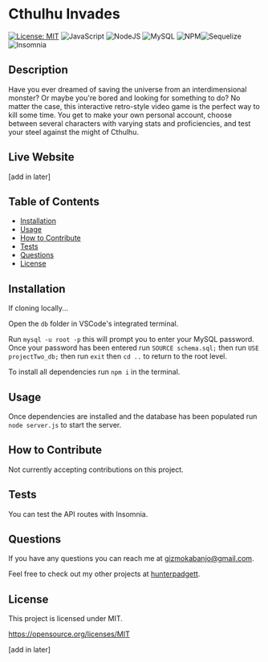 # Cthulhu Invades #

[![License: MIT](https://img.shields.io/badge/License-MIT-yellow.svg)](https://opensource.org/licenses/MIT) ![JavaScript](https://img.shields.io/badge/javascript-%23323330.svg?style=for-the-badge&logo=javascript&logoColor=%23F7DF1E) ![NodeJS](https://img.shields.io/badge/node.js-6DA55F?style=for-the-badge&logo=node.js&logoColor=white) ![MySQL](https://img.shields.io/badge/mysql-%2300f.svg?style=for-the-badge&logo=mysql&logoColor=white) ![NPM](https://img.shields.io/badge/NPM-%23000000.svg?style=for-the-badge&logo=npm&logoColor=white)![Sequelize](https://img.shields.io/badge/Sequelize-52B0E7?style=for-the-badge&logo=Sequelize&logoColor=white)![Insomnia](https://img.shields.io/badge/Insomnia-black?style=for-the-badge&logo=insomnia&logoColor=5849BE)

## Description ##

Have you ever dreamed of saving the universe from an interdimensional monster? Or maybe you're bored and looking for something to do?  No matter the case, this interactive retro-style video game 
is the perfect way to kill some time.  You get to make your own personal account, choose between several characters with varying stats and proficiencies, and test your steel against the might of Cthulhu.

## Live Website

[add in later]

## Table of Contents

  - [Installation](#installation)
  - [Usage](#usage)
  - [How to Contribute](#how_to_contribute)
  - [Tests](#tests)
  - [Questions](#questions)
  - [License](#license)
  
  ## Installation

  If cloning locally...
  
  Open the ```db``` folder in VSCode's integrated terminal.

  Run ```mysql -u root -p``` this will prompt you to enter your MySQL password. Once your password has been entered run ```SOURCE schema.sql;``` then run ```USE projectTwo_db;``` then run ```exit``` then ```cd ..``` to return to the root level.

  To install all dependencies run ```npm i``` in the terminal.

  ## Usage

  Once dependencies are installed and the database has been populated run ```node server.js``` to start the server.

  ## How to Contribute

  Not currently accepting contributions on this project.

  ## Tests

  You can test the API routes with Insomnia.

  ## Questions

  If you have any questions you can reach me at gizmokabanjo@gmail.com. 

  Feel free to check out my other projects at [hunterpadgett](https://www.github.com/hunterpadgett).

  ## License
      
  This project is licensed under MIT.

  https://opensource.org/licenses/MIT

[add in later]